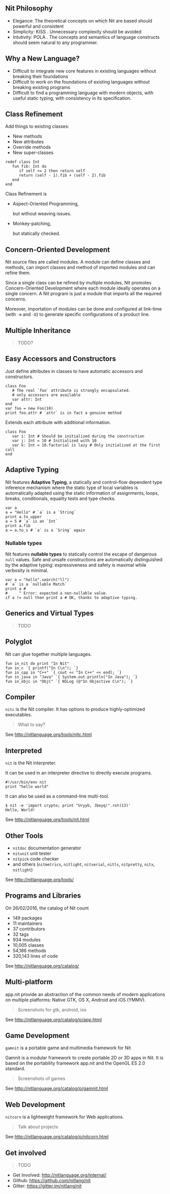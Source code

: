 ## Nit Philosophy

* Elegance: The theoretical concepts on which Nit are based should powerful and consistent
* Simplicity: KISS . Unnecessary complexity should be avoided
* Intutivity: POLA . The concepts and semantics of language constructs should seem natural to any programmer.


## Why a New Language?

* Difficult to integrate new core features in existing languages without breaking their ​​foundations
* Difficult to work on the foundations of existing languages ​​without breaking existing programs
* Difficult to find a programming language with modern objects, with useful static typing, with consistency in its specification.


## Class Refinement

Add things to existing classes:

* New methods
* New attributes
* Override methods
* New super-classes

~~~nit
redef class Int
   fun fib: Int do
      if self <= 2 then return self
      return (self - 1).fib + (self - 2).fib
   end
end
~~~

Class Refinement is

* Aspect-Oriented Programming,

  but without weaving issues.

* Monkey-patching,

  but statically checked.


## Concern-Oriented Development

Nit source files are called modules.
A module can define classes and methods, can import classes and method of imported modules and can refine them.

Since a single class can be refined by multiple modules, Nit promotes Concern-Oriented Development where each module ideally operates on a single concern.
A Nit program is just a module that imports all the required concerns.

Moreover, importation of modules can be done and configured at link-time (with `-m` and `-D`) to generate specific configurations of a product line.


## Multiple Inheritance

> TODO?


## Easy Accessors and Constructors

Just define attributes in classes to have automatic accessors and constructors.

~~~nit
class Foo
   # The real `foo` attribute is strongly encapsulated.
   # only accessors are available
   var attr: Int
end
var foo = new Foo(10)
print foo.attr # `attr` is in fact a genuine method
~~~

Extends each attribute with additional information. 

~~~nit
class Foo
   var i: Int # Should be initialized during the construction
   var j: Int = 10 # Initialized with 10
   var k: Int = 10.factorial is lazy # Only initialized at the first call
end
~~~

## Adaptive Typing

Nit features **Adaptive Typing**, a statically and control-flow dependent type inference mechanism where the static type of local variables is automatically adapted using the static information of assignments, loops, breaks, conditionals, equality tests and type checks.

~~~nit
var a
a = "Hello" # `a` is a `String`
print a.to_upper
a = 5 # `a` is an `Int`
print a.fib
a = a.to_s # `a` is a `Sring` again
~~~


### Nullable types

Nit features **nullable types** to statically control the escape of dangerous `null` values.
Safe and unsafe constructions are automatically distinguished by the adaptive typing: expressiveness and safety is maximal while verbosity is minimal.

~~~nit
var a = "hello".search("ll")
# `a` is a `nullable Match`
print a #
#     ^ Error: expected a non-nullable value.
if a != null then print a # OK, thanks to adaptive typing.
~~~


## Generics and Virtual Types

> TODO


## Polyglot

Nit can glue together multiple languages.

~~~nit
fun in_nit do print "In Nit"
fun in_c `{ printf("In C\n"); `}
fun in_cpp in "C++" `{ cout << "In C++" << endl; `}
fun in_java in "Java" `{ System.out.println("In Java"); `}
fun in_objc in "ObjC" `{ NSLog (@"In Objective C\n"); `}
~~~


## Compiler

`nitc` is the Nit compiler. It has options to produce highly-optimized executables.

> What to say?

See <http://nitlanguage.org/tools/nitc.html>


## Interpreted

`nit` is the Nit interpreter.

It can be used in an interpreter directive to directly execute programs.

~~~nit
#!/usr/bin/env nit
print "hello world"
~~~

It can also be used as a command-line multi-tool.

~~~
$ nit -e 'import crypto; print "Uryyb, Jbeyq!".rot(13)'
Hello, World!
~~~

See <http://nitlanguage.org/tools/nit.html>


## Other Tools

* `nitdoc` documentation generator
* `nitunit` unit tester
* `nitpick` code checker
* and others (`nitmetrics`, `nitlight`, `nitserial`, `nitls`, `nitpretty`, `nitx`, `nitlight`)

See <http://nitlanguage.org/tools/>


## Programs and Libraries

On 26/02/2016, the catalog of Nit count

* 149 packages
* 11 maintainers
* 37 contributors
* 32 tags
* 934 modules
* 10,005 classes
* 54,186 methods
* 320,143 lines of code

See <http://nitlanguage.org/catalog/>


## Multi-platform

app.nit provide an abstraction of the common needs of modern applications on multiple platforms: Native GTK, OS X, Android and iOS (YMMV).

> Screenshots for gtk, android, ios


See <http://nitlanguage.org/catalog/p/app.html>


## Game Development

`gamnit` is a portable game and multimedia framework for Nit

Gamnit is a modular framework to create portable 2D or 3D apps in Nit. It is based on the portability framework app.nit and the OpenGL ES 2.0 standard.

> Screenshots of games

See <http://nitlanguage.org/catalog/p/gamnit.html>


## Web Development

`nitcorn` is a lightweight framework for Web applications.

> Talk about projects

See <http://nitlanguage.org/catalog/p/nitcorn.html>


## Get involved

> TODO

* Get Involved: <http://nitlanguage.org/internal/>
* Github: <https://github.com/nitlang/nit>
* Gitter: <https://gitter.im/nitlang/nit>
